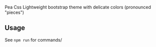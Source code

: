 Pea Css
Lightweight bootstrap theme with delicate colors (pronounced "pieces")

## Usage

See ```npm run``` for commands/
